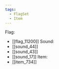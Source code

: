 ```yaml
---
tags:
  - FlagSet
  - Item
---
```

Flag:
- [[flag_11200]]
Sound:
- [[sound_44]]
- [[sound_43]]
- [[sound_17]]
Item:
- [[item_734]]
